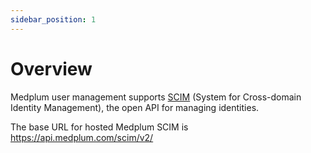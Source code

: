 ```yaml
---
sidebar_position: 1
---
```


# Overview

Medplum user management supports [SCIM](https://www.simplecloud.info/) (System for Cross-domain Identity Management), the open API for managing identities.

The base URL for hosted Medplum SCIM is https://api.medplum.com/scim/v2/
